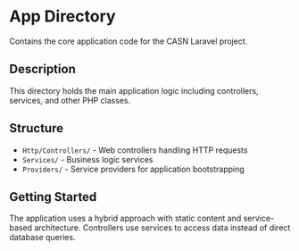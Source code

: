 # App Directory

Contains the core application code for the CASN Laravel project.

## Description

This directory holds the main application logic including controllers, services, and other PHP classes.

## Structure

- `Http/Controllers/` - Web controllers handling HTTP requests
- `Services/` - Business logic services
- `Providers/` - Service providers for application bootstrapping

## Getting Started

The application uses a hybrid approach with static content and service-based architecture. Controllers use services to access data instead of direct database queries.
